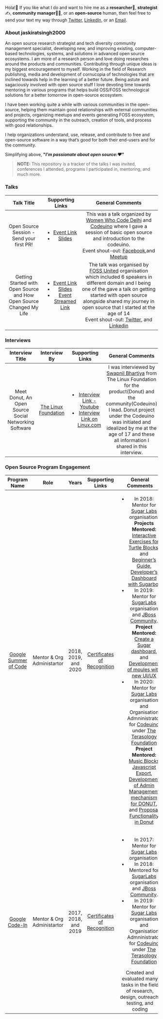 Hola!:wave: If you like what I do and want to hire me as a **researcher**:monocle_face:, **strategist**:writing_hand:, **community manager**:man_health_worker:, or an **open-source** human, then feel free to send your text my way through [Twitter](https://twitter.com/jaskirat626), [LinkedIn](https:\\linkedin.com/in/jaskiratsingh2000), or an [Email](mailto:juskirat2000@gmail.com).

### About jaskiratsingh2000
An open source research strategist and tech diversity community management specialist, developing new, and improving existing, computer-based technologies, systems, and solutions in advanced open source ecosystems. I am more of a research person and love doing researches around the products and communities. Contributing through unique ideas is my biggest encouragement to myself. Working in the field of Research publishing, media and development of cornucopia of technologies that are inclined towards help in the learning of a better future. Being astute and sagaciously involved with open source stuff I love devoting time towards mentoring in various programs that helps build OSS/FOSS technological solutions for a better tomorrow in open-source ecosystem.

I have been working quite a while with various communities in the open-source, helping them maintain good relationships with external communities and projects, organizing meetups and events generating FOSS ecosystem, supporting the community in the outreach, creation of tools, and process with good relationships.

I help organizations understand, use, release, and contribute to free and open-source software in a way that’s good for both their end-users and for the community.

Simplifying above, **"*I'm passionate about open source::heart:*"**

> **NOTE:** This repository is a tracker of the talks I was invited, conferences I attended, programs I participated in, mentoring, and much more.

### Talks

| Talk Title | Supporting Links | General Comments |
|:----------:|:----------------:|:----------------:|
| Open Source Session - Send your first PR! | <ul><li>[Event Link](https://fossunited.org/hackathon) <li>[Slides](https://docs.google.com/presentation/d/1k-pDmdHhJr3rW8bu6guTdCy--XJ3_mW7DWFU3xsErkc/edit?usp=sharing) </ul> | This was a talk organized by [Women Who Code Delhi](https://www.womenwhocode.com/delhi) and [Codeuino](http://codeuino.org) where I gave a session of basic open source and introduction to the codeuino. <br> Event shout-out: [Facebook](https://www.facebook.com/womenwhocodedelhi/posts/2141446812746044),and [Meetup](shorturl.at/afowE) |
| Getting Started with Open Source and How Open Source Changed My Life | <ul><li>[Event Link](shorturl.at/afowE) <li>[Slides](https://docs.google.com/presentation/d/1Wk_JvOpeyxdh7EKd_sT9B1MrHkKcdACulbYoy39i9Rs/edit?usp=sharing) <li>[Event Streamed Link](https://youtu.be/7ILGAWfn73U)</ul> | The talk was organised by [FOSS United](https://fossunited.org/) organisation which included 6 speakers in different domain and I being one of the gave a talk on getting started with open source alongside shared my journey in open source that I started at the age of 14<br> Event shout-out: [Twitter](https://twitter.com/FOSSUnited/status/1301908317351026694), and [Linkedin](https://www.linkedin.com/posts/fossunited_fossunited-fosshack2020-activity-6707676882235727872-qdI4) |

### Interviews

| Interview Title | Interview By | Supporting Links | General Comments |
|:----------:|:-----------------:|:----------------:|:----------------:|
| Meet Donut, An Open Source Social Networking Software | [The Linux Foundation](https://www.linuxfoundation.org/) | <ul><li>[Interview Link - Youtube](https://youtu.be/2QyQBTvOhkg) <li>[Interview Link on Linux.com](https://www.linux.com/audience/developers/meet-donut-an-open-source-social-networking-software/) | I was interviewed by [Swapnil Bhartiya](https://www.linkedin.com/in/swapnilbhartiya/) from The Linux Foundation for the product(Donut) and the community(Codeuino) I lead. Donut project under the Codeuino was initiated and idealized by me at the age of 17 and these all information I shared in this interview. |
  
### Open Source Program Engagement

| Program Name | Role | Years | Supporting Links | General Comments |
|:------------:|:----:|:-----:|:----------------:|:----------------:|
| [Google Summer of Code](https://summerofcode.withgoogle.com/) | Mentor & Org Administartor | 2018, 2019, and 2020 | [Certificates of Recognition](https://drive.google.com/drive/folders/1G0chzCaMbBIcM4lriRO7WuIzXUYCkbl8?usp=sharing) | <ul><li>In 2018: Mentor for [Sugar Labs](https://sugarlabs.org/) organisation.<br> **Projects Mentored:** [Interactive Exercises for Turtle Blocks](https://summerofcode.withgoogle.com/archive/2018/projects/5163398408962048/), and [Beginner’s Guide, Developer’s Dashboard with Sugarbot](https://summerofcode.withgoogle.com/archive/2018/projects/4721927713193984/) <li>In 2019: Mentor for [SugarLabs](https://sugarlabs.org/) organisation and [JBoss Community](https://www.jboss.org/).<br> **Project Mentored:** [Create a Sugar dashboard](https://summerofcode.withgoogle.com/archive/2019/projects/4708014198620160/), and [Development of moules with new UI/UX](https://summerofcode.withgoogle.com/archive/2019/projects/6567045829754880/) <li>In 2020: Mentor for [Sugar Labs](https://sugarlabs.org/) organisation and Organisation Admninistrator for [Codeuino](http://codeuino.org) under [The Terasology Foundation](https://terasology.org/) <br>**Project Mentored:** [Music Blocks Javascript Export](https://summerofcode.withgoogle.com/archive/2020/projects/5694628457611264/), [Development of Admin Management mechanism for DONUT](https://summerofcode.withgoogle.com/archive/2020/projects/5189667038691328/), and [Proposal Functionality in Donut](https://summerofcode.withgoogle.com/archive/2020/projects/5954050756968448/) </ul> |
| [Google Code-In](https://codein.withgoogle.com/archive/) | Mentor & Org Administartor | 2017, 2018, and 2019 | [Certificates of Recognition](https://drive.google.com/drive/folders/1Kk_0ZPeP29fmc6M6PW8lYiriY_8H8mjw?usp=sharing) | <ul><li>In 2017: Mentor for [Sugar Labs](https://sugarlabs.org/) organisation. <li>In 2018: Mentored for [SugarLabs](https://sugarlabs.org/) organisation and [JBoss Community](https://www.jboss.org/).<li>In 2019: Mentor for [Sugar Labs](https://sugarlabs.org/) organisation and Organisation Admninistrator for [Codeuino](http://codeuino.org) under [The Terasology Foundation](https://terasology.org/) </ul> Created and evaluated many tasks in the field of research, design, outreach, testing, and coding |
